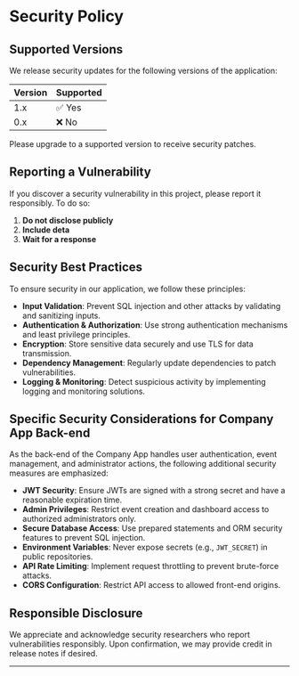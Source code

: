 # Security Policy

## Supported Versions

We release security updates for the following versions of the application:

| Version | Supported          |
|---------|------------------|
| 1.x     | ✅ Yes           |
| 0.x     | ❌ No            |

Please upgrade to a supported version to receive security patches.

## Reporting a Vulnerability

If you discover a security vulnerability in this project, please report it responsibly. To do so:

1. **Do not disclose publicly**
2. **Include deta**
3. **Wait for a response**

## Security Best Practices

To ensure security in our application, we follow these principles:

- **Input Validation**: Prevent SQL injection and other attacks by validating and sanitizing inputs.
- **Authentication & Authorization**: Use strong authentication mechanisms and least privilege principles.
- **Encryption**: Store sensitive data securely and use TLS for data transmission.
- **Dependency Management**: Regularly update dependencies to patch vulnerabilities.
- **Logging & Monitoring**: Detect suspicious activity by implementing logging and monitoring solutions.

## Specific Security Considerations for Company App Back-end

As the back-end of the Company App handles user authentication, event management, and administrator actions, the following additional security measures are emphasized:

- **JWT Security**: Ensure JWTs are signed with a strong secret and have a reasonable expiration time.
- **Admin Privileges**: Restrict event creation and dashboard access to authorized administrators only.
- **Secure Database Access**: Use prepared statements and ORM security features to prevent SQL injection.
- **Environment Variables**: Never expose secrets (e.g., `JWT_SECRET`) in public repositories.
- **API Rate Limiting**: Implement request throttling to prevent brute-force attacks.
- **CORS Configuration**: Restrict API access to allowed front-end origins.

## Responsible Disclosure

We appreciate and acknowledge security researchers who report vulnerabilities responsibly. Upon confirmation, we may provide credit in release notes if desired.

---
